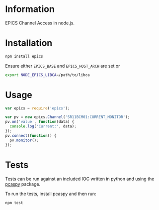 # Information

EPICS Channel Access in node.js.

# Installation

```bash
npm install epics
```

Ensure either `EPICS_BASE` and `EPICS_HOST_ARCH` are set or

```bash
export NODE_EPICS_LIBCA=/path/to/libca
```

# Usage

```javascript
var epics = require('epics');

var pv = new epics.Channel('SR11BCM01:CURRENT_MONITOR');
pv.on('value', function(data) {
  console.log('Current:', data);
});
pv.connect(function() {
  pv.monitor();
});
```

# Tests

Tests can be run against an included IOC written in python and using the
[pcaspy](https://code.google.com/p/pcaspy/) package.

To run the tests, install pcaspy and then run:

```bash
npm test
```
